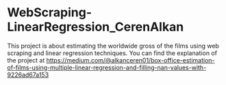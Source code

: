 # WebScraping-LinearRegression_CerenAlkan
This project is about estimating the worldwide gross of the films using web scraping and linear regression techniques.
You can find the explanation of the project at https://medium.com/@alkanceren01/box-office-estimation-of-films-using-multiple-linear-regression-and-filling-nan-values-with-9226ad67a153
